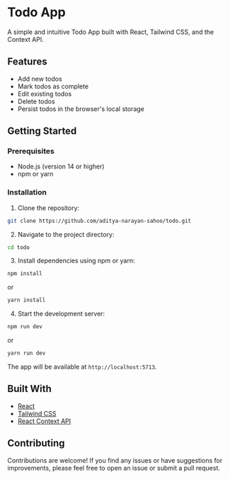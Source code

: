 # Todo App

A simple and intuitive Todo App built with React, Tailwind CSS, and the Context API.

## Features

- Add new todos
- Mark todos as complete
- Edit existing todos
- Delete todos
- Persist todos in the browser's local storage

## Getting Started

### Prerequisites

- Node.js (version 14 or higher)
- npm or yarn

### Installation

1. Clone the repository:

```bash
git clone https://github.com/aditya-narayan-sahoo/todo.git
```

2. Navigate to the project directory:

```bash
cd todo
```

3. Install dependencies using npm or yarn:

```bash
npm install
```

or

```bash
yarn install
```

4. Start the development server:

```bash
npm run dev
```

or

```bash
yarn run dev
```

The app will be available at `http://localhost:5713`.

## Built With

- [React](https://reactjs.org/)
- [Tailwind CSS](https://tailwindcss.com/)
- [React Context API](https://reactjs.org/docs/context.html)

## Contributing

Contributions are welcome! If you find any issues or have suggestions for improvements, please feel free to open an issue or submit a pull request.

